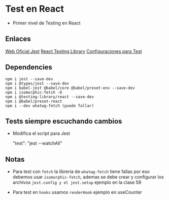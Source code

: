 # Test en React

- Primer nivel de Testing en React

## Enlaces

[Web Oficial Jest](https://jestjs.io/)
[React Testing Library](https://testing-library.com/docs/react-testing-library/intro)
[Configuraciones para Test](https://gist.github.com/Klerith/ca7e57fae3c9ab92ad08baadc6c26177)

## Dependencies

    npm i jest --save-dev
    npm i @types/jest --save-dev
    npm i babel-jest @babel/core @babel/preset-env --save-dev 
    npm i isomorphic-fetch -D 
    npm i @testing-library/react --save-dev 
    npm i @babel/preset-react
    npm i --dev whatwg-fetch (puede fallar)

## Tests siempre escuchando cambios

- Modifica el script para Jest

    "test": "jest --watchAll"

## Notas

- Para test con `fetch` la libreria de `whatwg-fetch` tiene fallas por eso debemos usar `isomorphic-fetch`, ademas se debe crear y configurar los archivos `jest.config y el jest.setup` ejemplo en la clase 59

- Para test en `hooks` usamos `renderHook` ejemplo en useCounter

